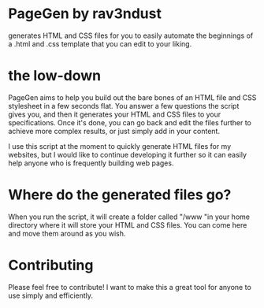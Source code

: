 # PageGen by rav3ndust

generates HTML and CSS files for you to easily automate the beginnings of a .html and .css template that you can edit to your liking. 

# the low-down

PageGen aims to help you build out the bare bones of an HTML file and CSS stylesheet in a few seconds flat. You answer a few questions the script gives you, and then it generates your HTML and CSS files to your specifications. Once it's done, you can go back and edit the files further to achieve more complex results, or just simply add in your content.

I use this script at the moment to quickly generate HTML files for my websites, but I would like to continue developing it further so it can easily help anyone who is frequently building web pages.

# Where do the generated files go? 

When you run the script, it will create a folder called "/www "in your home directory where it will store your HTML and CSS files. You can come here and move them
around as you wish.

# Contributing

Please feel free to contribute! I want to make this a great tool for anyone to use simply and efficiently.

